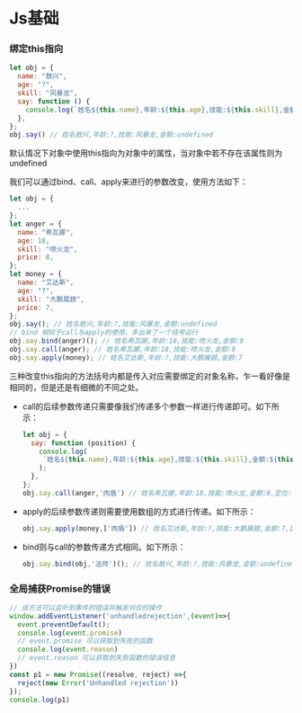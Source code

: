 # Js基础

### 绑定this指向

```js
let obj = {
  name: "敖兴",
  age: "?",
  skill: "风暴龙",
  say: function () {
    console.log(`姓名${this.name},年龄:${this.age},技能:${this.skill},金额:${this.price}`);
  },
};
obj.say() // 姓名敖兴,年龄:?,技能:风暴龙,金额:undefined
```

默认情况下对象中使用this指向为对象中的属性，当对象中若不存在该属性则为undefined

我们可以通过bind、call、apply来进行的参数改变，使用方法如下：

````js
let obj = {
  ...
};
let anger = {
  name: "希瓦娜",
  age: 18,
  skill: "喷火龙",
  price: 8,
};
let money = {
  name: "艾达斯",
  age: "?",
  skill: "大鹏展翅",
  price: 7,
};
obj.say(); // 姓名敖兴,年龄:?,技能:风暴龙,金额:undefined
// bind 相较于call与apply的使用，多出来了一个括号运行
obj.say.bind(anger)(); // 姓名希瓦娜,年龄:18,技能:喷火龙,金额:8
obj.say.call(anger); // 姓名希瓦娜,年龄:18,技能:喷火龙,金额:8
obj.say.apply(money); // 姓名艾达斯,年龄:?,技能:大鹏展翅,金额:7
````

三种改变this指向的方法括号内都是传入对应需要绑定的对象名称，乍一看好像是相同的，但是还是有细微的不同之处。

- call的后续参数传递只需要像我们传递多个参数一样进行传递即可。如下所示：

  ```js
  let obj = {
    say: function (position) {
      console.log(
       `姓名${this.name},年龄:${this.age},技能:${this.skill},金额:${this.price},定位:${position}`
      );
    },
  };
  obj.say.call(anger,'肉盾') // 姓名希瓦娜,年龄:18,技能:喷火龙,金额:8,定位:肉盾
  ```

- apply的后续参数传递则需要使用数组的方式进行传递。如下所示：

  ```js
  obj.say.apply(money,['肉盾']) // 姓名艾达斯,年龄:?,技能:大鹏展翅,金额:7,定位:肉盾
  ```

- bind则与call的参数传递方式相同。如下所示：

  ```js
  obj.say.bind(obj,'法师')(); // 姓名敖兴,年龄:?,技能:风暴龙,金额:undefined,定位:法师
  ```

  

### 全局捕获Promise的错误

```js
// 该方法可以监听到事件的错误并触发对应的操作
window.addEventListener('unhandledrejection',(event)=>{
  event.preventDefault();
  console.log(event.promise)
  // event.promise 可以获取到失败的函数
  console.log(event.reason)
  // event.reason 可以获取到失败函数的错误信息
})
const p1 = new Promise((resolve, reject) =>{
  reject(new Error('Unhandled rejection'))
});
console.log(p1)
```

